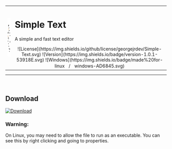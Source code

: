 <table>
    <tr>
        <td style="text-align: center;">
            <img src="./images/ico.png" alt="logo" width="120" height="120">
        </td>
        <td>
            <h1>Simple Text</h1>
            <p>A simple and fast text editor</p>
            <div id="badges" align="center">
                ![License](https://img.shields.io/github/license/georgejrdev/Simple-Text.svg)
                ![Version](https://img.shields.io/badge/version-1.0.1-53918E.svg)
                ![Windows](https://img.shields.io/badge/made%20for-linuxㅤ/ㅤwindows-AD6845.svg)
            </div>
        </td>
    </tr>
</table>

<hr>
<br>

## Download

<a href="https://github.com/georgejrdev/Simple-Text/releases">![Download](https://img.shields.io/badge/click%20to%20download-FCC624?style=for-the-badge&logo=download&logoColor=white)</a>

### Warning: 
On Linux, you may need to allow the file to run as an executable. You can see this by right clicking and going to properties.